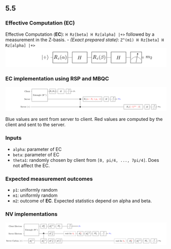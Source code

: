 
## 5.5
### Effective Computation (EC)
Effective Computation (**EC**): `H Rz[beta] H Rz[alpha] |+>` followed by a measurement in the Z-basis.
    - *(Exact prepared state)*: `Z^(m1) H Rz[beta] H Rz[alpha] |+>`
![](fig/effective.png)

### EC implementation using RSP and MBQC
![](fig/generic.png)

Blue values are sent from server to client.
Red values are computed by the client and sent to the server.

### Inputs
- `alpha`: parameter of EC
- `beta`: parameter of EC
- `theta1`: randomly chosen by client from `[0, pi/4, ..., 7pi/4]`. Does not affect the EC.

### Expected measurement outcomes
- `p1`: uniformly random
- `m1`: uniformly random
- `m2`: outcome of **EC**. Expected statistics depend on alpha and beta.


### NV implementations
![](fig/nv.png)